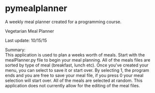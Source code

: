 # pymealplanner
A weekly meal planner created for a programming course.

Vegetarian Meal Planner 

Last update: 10/15/15

Summary:  
This application is used to plan a weeks worth of meals. Start with the mealPlanner.py file to begin your meal 
planning. All of the meals files are sorted by type of meal (breakfast, lunch etc). Once you've created your menu, you can select to save it or start over. By selecting 1, the program ends and you are free to save your meal file, if you press 0 your meal selection will start over. All of the meals are selected at random. This application does not currently allow for the editing of the meal files.
